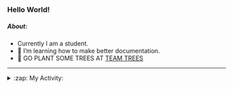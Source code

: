 ### Hello World!

##### About:
- Currently I am a student.
- 🌱 I’m learning how to make better documentation.
- 🌱 GO PLANT SOME TREES AT [TEAM TREES](https://teamtrees.org/)

---
<details>
  <summary>:zap: My Activity:</summary>
  
<!--START_SECTION:waka-->
![Code Time](http://img.shields.io/badge/Code%20Time-990%20hrs%2052%20mins-blue)

**I'm a Night 🦉** 

```text
🌞 Morning    92 commits     ███░░░░░░░░░░░░░░░░░░░░░░   13.33% 
🌆 Daytime    153 commits    █████░░░░░░░░░░░░░░░░░░░░   22.17% 
🌃 Evening    211 commits    ███████░░░░░░░░░░░░░░░░░░   30.58% 
🌙 Night      234 commits    ████████░░░░░░░░░░░░░░░░░   33.91%

```
📅 **I'm Most Productive on Tuesday** 

```text
Monday       105 commits    ███░░░░░░░░░░░░░░░░░░░░░░   15.22% 
Tuesday      133 commits    ████░░░░░░░░░░░░░░░░░░░░░   19.28% 
Wednesday    70 commits     ██░░░░░░░░░░░░░░░░░░░░░░░   10.14% 
Thursday     98 commits     ███░░░░░░░░░░░░░░░░░░░░░░   14.2% 
Friday       100 commits    ███░░░░░░░░░░░░░░░░░░░░░░   14.49% 
Saturday     76 commits     ██░░░░░░░░░░░░░░░░░░░░░░░   11.01% 
Sunday       108 commits    ████░░░░░░░░░░░░░░░░░░░░░   15.65%

```


📊 **This Week I Spent My Time On** 

```text
🔥 Editors: 
VS Code                  1 hr 25 mins        █████████████████████████   100.0%

🐱‍💻 Projects: 
CSF22                    1 hr 22 mins        ████████████████████████░   96.22% 
PraiseDemo               3 mins              █░░░░░░░░░░░░░░░░░░░░░░░░   3.78%

```


 Last Updated on 09/01/2023 14:04:11 UTC
<!--END_SECTION:waka-->
</details>
